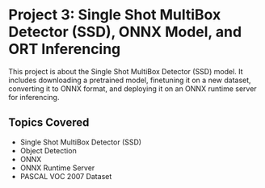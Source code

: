 # Project 3: Single Shot MultiBox Detector (SSD), ONNX Model, and ORT Inferencing

This project is about the Single Shot MultiBox Detector (SSD) model. It includes downloading a pretrained model, finetuning it on a new dataset, converting it to ONNX format, and deploying it on an ONNX runtime server for inferencing.

## Topics Covered

*   Single Shot MultiBox Detector (SSD)
*   Object Detection
*   ONNX
*   ONNX Runtime Server
*   PASCAL VOC 2007 Dataset